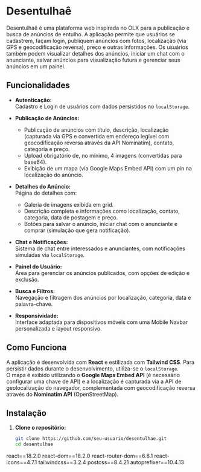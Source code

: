 # Desentulhaê

Desentulhaê é uma plataforma web inspirada no OLX para a publicação e busca de anúncios de entulho. A aplicação permite que usuários se cadastrem, façam login, publiquem anúncios com fotos, localização (via GPS e geocodificação reversa), preço e outras informações. Os usuários também podem visualizar detalhes dos anúncios, iniciar um chat com o anunciante, salvar anúncios para visualização futura e gerenciar seus anúncios em um painel.

## Funcionalidades

- **Autenticação:**  
  Cadastro e Login de usuários com dados persistidos no `localStorage`.

- **Publicação de Anúncios:**  
  - Publicação de anúncios com título, descrição, localização (capturada via GPS e convertida em endereço legível com geocodificação reversa através da API Nominatim), contato, categoria e preço.
  - Upload obrigatório de, no mínimo, 4 imagens (convertidas para base64).
  - Exibição de um mapa (via Google Maps Embed API) com um pin na localização do anúncio.

- **Detalhes do Anúncio:**  
  Página de detalhes com:
  - Galeria de imagens exibida em grid.
  - Descrição completa e informações como localização, contato, categoria, data de postagem e preço.
  - Botões para salvar o anúncio, iniciar chat com o anunciante e comprar (simulação que gera notificação).

- **Chat e Notificações:**  
  Sistema de chat entre interessados e anunciantes, com notificações simuladas via `localStorage`.

- **Painel do Usuário:**  
  Área para gerenciar os anúncios publicados, com opções de edição e exclusão.

- **Busca e Filtros:**  
  Navegação e filtragem dos anúncios por localização, categoria, data e palavra-chave.

- **Responsividade:**  
  Interface adaptada para dispositivos móveis com uma Mobile Navbar personalizada e layout responsivo.

## Como Funciona

A aplicação é desenvolvida com **React** e estilizada com **Tailwind CSS**. Para persistir dados durante o desenvolvimento, utiliza-se o `localStorage`.  
O mapa é exibido utilizando o **Google Maps Embed API** (é necessário configurar uma chave de API) e a localização é capturada via a API de geolocalização do navegador, complementada com geocodificação reversa através do **Nominatim API** (OpenStreetMap).

## Instalação

1. **Clone o repositório:**

   ```bash
   git clone https://github.com/seu-usuario/desentulhae.git
   cd desentulhae
react==18.2.0
react-dom==18.2.0
react-router-dom==6.8.1
react-icons==4.7.1
tailwindcss==3.2.4
postcss==8.4.21
autoprefixer==10.4.13
